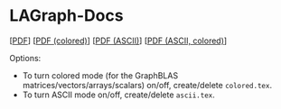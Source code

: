 # LAGraph-Docs

[[PDF](http://graphblas.github.io/LAGraph-Docs/lagraph.pdf)]
[[PDF (colored)](http://graphblas.github.io/LAGraph-Docs/lagraph-colored.pdf)]
[[PDF (ASCII)](http://graphblas.github.io/LAGraph-Docs/lagraph-ascii.pdf)]
[[PDF (ASCII, colored)](http://graphblas.github.io/LAGraph-Docs/lagraph-ascii-colored.pdf)]

Options:
* To turn colored mode (for the GraphBLAS matrices/vectors/arrays/scalars) on/off, create/delete `colored.tex`.
* To turn ASCII mode on/off, create/delete `ascii.tex`.
